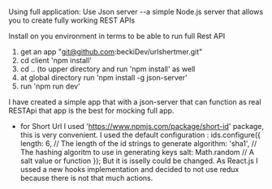 Using full application:
Use Json server --a simple Node.js server that allows you to create fully working REST APIs

Install on you environment in terms to be able to run full Rest API
1. get an app "git@github.com:beckiDev/urlshertmer.git"
2. cd client 'npm install'
3. cd .. (to upper directory and run 'npm install' as well
4. at global directory run 'npm install -g json-server'
5. run 'npm run dev'

I have created a simple app that with a json-server that can function as real RESTApi that app is the best for mocking full app.
- for Short Url I used 'https://www.npmjs.com/package/short-id' package, this is very convenient. I used the default configuration :
ids.configure({
    length: 6,          // The length of the id strings to generate
    algorithm: 'sha1',  // The hashing algoritm to use in generating keys
    salt: Math.random   // A salt value or function
});
But it is isselly could be changed.
As React.js I ussed a new hooks implementation
and decided to not use redux because there is not that much actions.
